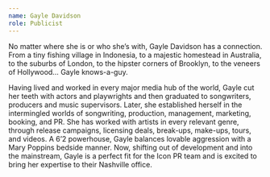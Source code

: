 ```yaml
---
name: Gayle Davidson
role: Publicist
---
```


No matter where she is or who she’s with, Gayle Davidson has a connection. From a tiny fishing village in Indonesia, to a majestic homestead in Australia, to the suburbs of London, to the hipster corners of Brooklyn, to the veneers of Hollywood… Gayle knows-a-guy.

Having lived and worked in every major media hub of the world, Gayle cut her teeth with actors and playwrights and then graduated to songwriters, producers and music supervisors. Later, she established herself in the intermingled worlds of songwriting, production, management, marketing, booking, and PR. She has worked with artists in every relevant genre, through release campaigns, licensing deals, break-ups, make-ups, tours, and videos. A 6’2 powerhouse, Gayle balances lovable aggression with a Mary Poppins bedside manner. Now, shifting out of development and into the mainstream, Gayle is a perfect fit for the Icon PR team and is excited to bring her expertise to their Nashville office.
